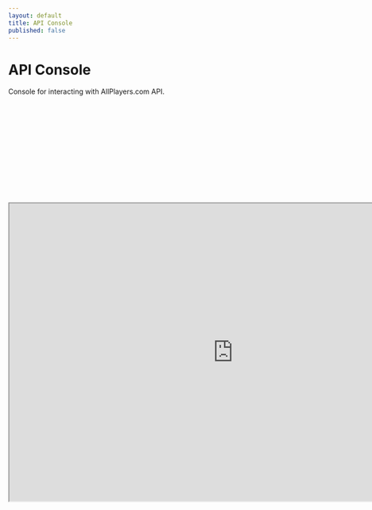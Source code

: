 ```yaml
---
layout: default
title: API Console
published: false
---
```


# API Console

Console for interacting with AllPlayers.com API.
<!-- HACK -->
<br /><br /><br /><br /><br /><br /><br /><br /><br /><br /><br />
<iframe src="http://apigee.com/hudson1/embed/console/allplayers_api_v1_public" width="900" height="600"></iframe>